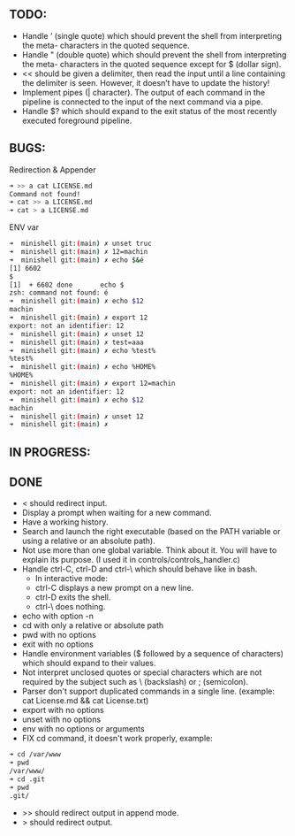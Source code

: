 ## TODO:
* Handle ’ (single quote) which should prevent the shell from interpreting the meta-
characters in the quoted sequence.
* Handle " (double quote) which should prevent the shell from interpreting the meta-
characters in the quoted sequence except for $ (dollar sign).
* << should be given a delimiter, then read the input until a line containing the
delimiter is seen. However, it doesn’t have to update the history!
* Implement pipes (| character). The output of each command in the pipeline is
connected to the input of the next command via a pipe.
* Handle $? which should expand to the exit status of the most recently executed
foreground pipeline.

## BUGS:
Redirection & Appender
```bash
➜ >> a cat LICENSE.md
Command not found!
➜ cat >> a LICENSE.md
➜ cat > a LICENSE.md
```

ENV var
```bash
➜  minishell git:(main) ✗ unset truc
➜  minishell git:(main) ✗ 12=machin
➜  minishell git:(main) ✗ echo $&é
[1] 6602
$
[1]  + 6602 done       echo $
zsh: command not found: é
➜  minishell git:(main) ✗ echo $12
machin
➜  minishell git:(main) ✗ export 12
export: not an identifier: 12
➜  minishell git:(main) ✗ unset 12
➜  minishell git:(main) ✗ test=aaa
➜  minishell git:(main) ✗ echo %test%
%test%
➜  minishell git:(main) ✗ echo %HOME%
%HOME%
➜  minishell git:(main) ✗ export 12=machin
export: not an identifier: 12
➜  minishell git:(main) ✗ echo $12
machin
➜  minishell git:(main) ✗ unset 12
➜  minishell git:(main) ✗ 

```


## IN PROGRESS:

## DONE
* < should redirect input.
* Display a prompt when waiting for a new command.
* Have a working history.
* Search and launch the right executable (based on the PATH variable or using a
relative or an absolute path).
* Not use more than one global variable. Think about it. You will have to explain
its purpose. (I used it in controls/controls_handler.c)
* Handle ctrl-C, ctrl-D and ctrl-\ which should behave like in bash.
  * In interactive mode:
  * ctrl-C displays a new prompt on a new line.
  * ctrl-D exits the shell.
  * ctrl-\ does nothing.
* echo with option -n
* cd with only a relative or absolute path
* pwd with no options
* exit with no options
* Handle environment variables ($ followed by a sequence of characters) which
    should expand to their values.
* Not interpret unclosed quotes or special characters which are not required by the
  subject such as \ (backslash) or ; (semicolon).
* Parser don't support duplicated commands in a single line. (example: cat License.md && cat License.txt)
* export with no options
* unset with no options
* env with no options or arguments
* FIX cd command, it doesn't work properly, example:
```bash
➜ cd /var/www
➜ pwd
/var/www/
➜ cd .git
➜ pwd
.git/
```
* \>> should redirect output in append mode.
* \> should redirect output.
